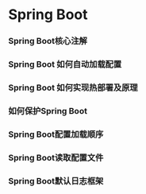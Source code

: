 # Spring Boot
### Spring Boot核心注解

### Spring Boot 如何自动加载配置

### Spring Boot 如何实现热部署及原理

### 如何保护Spring Boot

### Spring Boot配置加载顺序

### Spring Boot读取配置文件

### Spring Boot默认日志框架